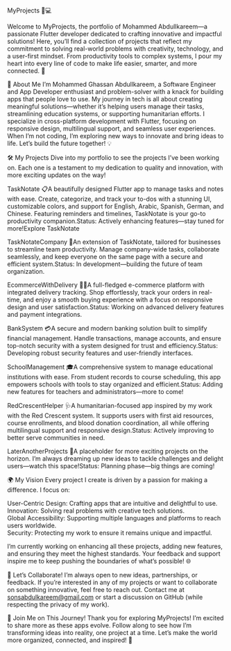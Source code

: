 MyProjects 🚀💻
 
Welcome to MyProjects, the portfolio of Mohammed Abdullkareem—a passionate Flutter developer dedicated to crafting innovative and impactful solutions! Here, you’ll find a collection of projects that reflect my commitment to solving real-world problems with creativity, technology, and a user-first mindset. From productivity tools to complex systems, I pour my heart into every line of code to make life easier, smarter, and more connected. 🌟

🌟 About Me
I’m Mohammed Ghassan Abdullkareem, a Software Engineer and App Developer enthusiast and problem-solver with a knack for building apps that people love to use. My journey in tech is all about creating meaningful solutions—whether it’s helping users manage their tasks, streamlining education systems, or supporting humanitarian efforts. I specialize in cross-platform development with Flutter, focusing on responsive design, multilingual support, and seamless user experiences. When I’m not coding, I’m exploring new ways to innovate and bring ideas to life. Let’s build the future together! 💡

🛠️ My Projects
Dive into my portfolio to see the projects I’ve been working on. Each one is a testament to my dedication to quality and innovation, with more exciting updates on the way!

TaskNotate 📋A beautifully designed Flutter app to manage tasks and notes with ease. Create, categorize, and track your to-dos with a stunning UI, customizable colors, and support for English, Arabic, Spanish, German, and Chinese. Featuring reminders and timelines, TaskNotate is your go-to productivity companion.Status: Actively enhancing features—stay tuned for more!Explore TaskNotate

TaskNotateCompany 🏢An extension of TaskNotate, tailored for businesses to streamline team productivity. Manage company-wide tasks, collaborate seamlessly, and keep everyone on the same page with a secure and efficient system.Status: In development—building the future of team organization.  

EcommerceWithDelivery 🛒🚚A full-fledged e-commerce platform with integrated delivery tracking. Shop effortlessly, track your orders in real-time, and enjoy a smooth buying experience with a focus on responsive design and user satisfaction.Status: Working on advanced delivery features and payment integrations.  

BankSystem 💳A secure and modern banking solution built to simplify financial management. Handle transactions, manage accounts, and ensure top-notch security with a system designed for trust and efficiency.Status: Developing robust security features and user-friendly interfaces.  

SchoolManagement 🎓A comprehensive system to manage educational institutions with ease. From student records to course scheduling, this app empowers schools with tools to stay organized and efficient.Status: Adding new features for teachers and administrators—more to come!  

RedCrescentHelper 🩺A humanitarian-focused app inspired by my work with the Red Crescent system. It supports users with first aid resources, course enrollments, and blood donation coordination, all while offering multilingual support and responsive design.Status: Actively improving to better serve communities in need.  

LaterAnotherProjects 🔮A placeholder for more exciting projects on the horizon. I’m always dreaming up new ideas to tackle challenges and delight users—watch this space!Status: Planning phase—big things are coming!



🌍 My Vision
Every project I create is driven by a passion for making a difference. I focus on:  

User-Centric Design: Crafting apps that are intuitive and delightful to use.  
Innovation: Solving real problems with creative tech solutions.  
Global Accessibility: Supporting multiple languages and platforms to reach users worldwide.  
Security: Protecting my work to ensure it remains unique and impactful.

I’m currently working on enhancing all these projects, adding new features, and ensuring they meet the highest standards. Your feedback and support inspire me to keep pushing the boundaries of what’s possible! 🌐

🤝 Let’s Collaborate!
I’m always open to new ideas, partnerships, or feedback. If you’re interested in any of my projects or want to collaborate on something innovative, feel free to reach out. Contact me at sonsabdulkareem@gmail.com or start a discussion on GitHub (while respecting the privacy of my work).

🎉 Join Me on This Journey!
Thank you for exploring MyProjects! I’m excited to share more as these apps evolve. Follow along to see how I’m transforming ideas into reality, one project at a time. Let’s make the world more organized, connected, and inspired! 🚀

